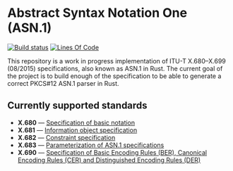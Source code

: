 # Abstract Syntax Notation One (ASN.1)
[![Build status](https://img.shields.io/travis/1aim/asn1.svg?branch=master)](https://travis-ci.org/1aim/asn1)
[![Lines Of Code](https://tokei.rs/b1/github/1aim/asn1?category=code)](https://github.com/XAMPPRocky/tokei)

This repository is a work in progress implementation of ITU-T X.680–X.699 (08/2015) specifications, also known as ASN.1 in Rust. The current goal of the project is to build enough of the specification to be able to generate a correct PKCS#12 ASN.1 parser in Rust.

## Currently supported standards
* **X.680** — [Specification of basic notation](https://www.itu.int/rec/T-REC-X/recommendation.asp?lang=en&parent=T-REC-X.680)
* **X.681** — [Information object specification](https://www.itu.int/rec/T-REC-X/recommendation.asp?lang=en&parent=T-REC-X.681)
* **X.682** — [Constraint specification](https://www.itu.int/rec/T-REC-X/recommendation.asp?lang=en&parent=T-REC-X.682)
* **X.683** — [Parameterization of ASN.1 specifications](https://www.itu.int/rec/T-REC-X/recommendation.asp?lang=en&parent=T-REC-X.683)
* **X.690** — [Specification of Basic Encoding Rules (BER), Canonical Encoding Rules (CER) and Distinguished Encoding Rules (DER)](https://www.itu.int/rec/T-REC-X/recommendation.asp?lang=en&parent=T-REC-X.690)
